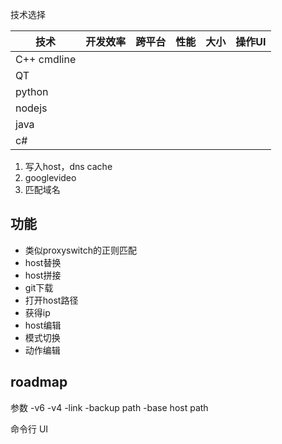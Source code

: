 技术选择


技术         | 开发效率|跨平台|性能|大小|操作UI
---         |---|---|---|---|---
C++ cmdline |
QT          |
python      |
nodejs      |
java        |
c#          |

1. 写入host，dns cache
2. googlevideo
3. 匹配域名

## 功能

- 类似proxyswitch的正则匹配
- host替换
- host拼接
- git下载
- 打开host路径
- 获得ip
- host编辑
- 模式切换
- 动作编辑

## roadmap
参数
-v6 
-v4 
-link
-backup path
-base host path

命令行
UI
